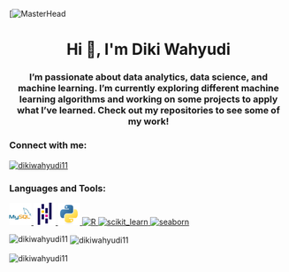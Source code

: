 [![MasterHead](https://www.google.com/url?sa=i&url=https%3A%2F%2Fabeyon.com%2Fhow-do-machines-learn%2F&psig=AOvVaw3VbodjbRuhVC4KYimZdzC9&ust=1715347762536000&source=images&cd=vfe&opi=89978449&ved=0CBIQjRxqFwoTCJDymMvWgIYDFQAAAAAdAAAAABAE)
<h1 align="center">Hi 👋, I'm Diki Wahyudi</h1>
<h3 align="center">I’m passionate about data analytics, data science, and machine learning. I’m currently exploring different machine learning algorithms and working on some projects to apply what I’ve learned. Check out my repositories to see some of my work!</h3>


<h3 align="left">Connect with me:</h3>
<p align="left">
<a href="https://linkedin.com/in/dikiwahyudi11" target="blank"><img align="center" src="https://raw.githubusercontent.com/rahuldkjain/github-profile-readme-generator/master/src/images/icons/Social/linked-in-alt.svg" alt="dikiwahyudi11" height="30" width="40" /></a>
</p>

<h3 align="left">Languages and Tools:</h3>
<p align="left"> <a href="https://www.mysql.com/" target="_blank" rel="noreferrer"> <img src="https://raw.githubusercontent.com/devicons/devicon/master/icons/mysql/mysql-original-wordmark.svg" alt="mysql" width="40" height="40"/> </a> <a href="https://pandas.pydata.org/" target="_blank" rel="noreferrer"> <img src="https://raw.githubusercontent.com/devicons/devicon/2ae2a900d2f041da66e950e4d48052658d850630/icons/pandas/pandas-original.svg" alt="pandas" width="40" height="40"/> </a> <a href="https://www.python.org" target="_blank" rel="noreferrer"> <img src="https://raw.githubusercontent.com/devicons/devicon/master/icons/python/python-original.svg" alt="python" width="40" height="40"/> </a> <a href="https://www.r-project.org/" target="_blank" rel="noreferrer"> <img src="https://e7.pngegg.com/pngimages/1012/958/png-clipart-rstudio-data-analysis-logo-datacamp-inc-editorial-board-blue-angle.png" alt="R" width="40" height="40"/> </a> <a href="https://scikit-learn.org/" target="_blank" rel="noreferrer"> <img src="https://upload.wikimedia.org/wikipedia/commons/0/05/Scikit_learn_logo_small.svg" alt="scikit_learn" width="40" height="40"/> </a> <a href="https://seaborn.pydata.org/" target="_blank" rel="noreferrer"> <img src="https://seaborn.pydata.org/_images/logo-mark-lightbg.svg" alt="seaborn" width="40" height="40"/> </a> </p>

<p><img align="left" src="https://github-readme-stats.vercel.app/api/top-langs?username=dikiwahyudi11&show_icons=true&locale=en&layout=compact" alt="dikiwahyudi11" /></p>

<p>&nbsp;<img align="center" src="https://github-readme-stats.vercel.app/api?username=dikiwahyudi11&show_icons=true&locale=en" alt="dikiwahyudi11" /></p>

<p><img align="center" src="https://github-readme-streak-stats.herokuapp.com/?user=dikiwahyudi11&" alt="dikiwahyudi11" /></p>
